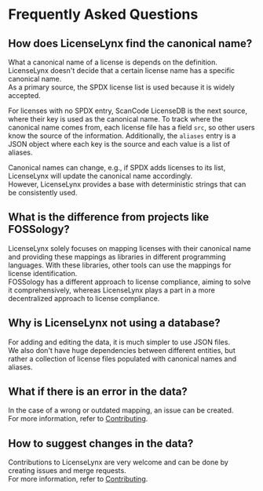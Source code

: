 # Frequently Asked Questions

## How does LicenseLynx find the canonical name?

What a canonical name of a license is depends on the definition.
LicenseLynx doesn't decide that a certain license name has a specific canonical name.  
As a primary source, the SPDX license list is used because it is widely accepted.

For licenses with no SPDX entry, ScanCode LicenseDB is the next source, where their key is used as the canonical name.
To track where the canonical name comes from, each license file has a field ``src``, so other users know the source of the information.
Additionally, the ``aliases`` entry is a JSON object where each key is the source and each value is a list of aliases.

Canonical names can change, e.g., if SPDX adds licenses to its list, LicenseLynx will update the canonical name accordingly.  
However, LicenseLynx provides a base with deterministic strings that can be consistently used.

## What is the difference from projects like FOSSology?

LicenseLynx solely focuses on mapping licenses with their canonical name and providing these mappings as libraries in different programming languages.
With these libraries, other tools can use the mappings for license identification.  
FOSSology has a different approach to license compliance, aiming to solve it comprehensively, whereas LicenseLynx plays a part in a more decentralized approach to license compliance.

## Why is LicenseLynx not using a database?

For adding and editing the data, it is much simpler to use JSON files.  
We also don't have huge dependencies between different entities, but rather a collection of license files populated with canonical names and aliases.

## What if there is an error in the data?

In the case of a wrong or outdated mapping, an issue can be created.  
For more information, refer to [Contributing](contribution.md).

## How to suggest changes in the data?

Contributions to LicenseLynx are very welcome and can be done by creating issues and merge requests.  
For more information, refer to [Contributing](contribution.md).
